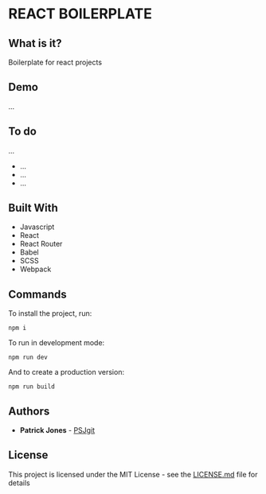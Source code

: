 # REACT BOILERPLATE

## What is it?

Boilerplate for react projects

## Demo

...

## To do

...
* ...
* ...
* ...

## Built With

* Javascript
* React
* React Router
* Babel
* SCSS
* Webpack

## Commands

To install the project, run:

```
npm i
```

To run in development mode:

```
npm run dev
```

And to create a production version:

```
npm run build
```

## Authors

* **Patrick Jones** - [PSJgit](https://github.com/PSJgit)

## License

This project is licensed under the MIT License - see the [LICENSE.md](LICENSE.md) file for details
